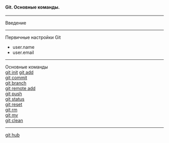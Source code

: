 #### Git. Основные команды.
***
Введение  
***  
Первичные настройки Git
- user.name
- user.email
***
Основные команды  
[git init](./gitinit.md)
[git add](./gitadd.md)  
[git commit](./gitcommit.md)  
[git branch](./gitbranch.md)  
[git remote add](./gitremoteadd.md)  
[git push](./gitpush.md)  
[git status](./gitstatus.md)  
[git reset](./gitreset.md)  
[git rm](./gitrm.md)  
[git mv](./gitmv.md)  
[git clean](./gitclean.md)  
***  
[git hub](./github.md)